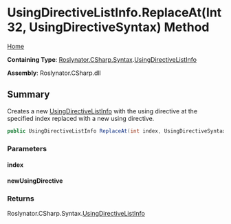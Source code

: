 <a name="_top"></a>

# UsingDirectiveListInfo\.ReplaceAt\(Int32, UsingDirectiveSyntax\) Method

[Home](../../../../../README.md#_top)

**Containing Type**: [Roslynator.CSharp.Syntax](../../README.md#_top)\.[UsingDirectiveListInfo](../README.md#_top)

**Assembly**: Roslynator\.CSharp\.dll

## Summary

Creates a new [UsingDirectiveListInfo](../README.md#_top) with the using directive at the specified index replaced with a new using directive\.

```csharp
public UsingDirectiveListInfo ReplaceAt(int index, UsingDirectiveSyntax newUsingDirective)
```

### Parameters

#### index

#### newUsingDirective

### Returns

Roslynator\.CSharp\.Syntax\.[UsingDirectiveListInfo](../README.md#_top)

